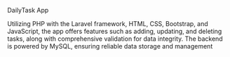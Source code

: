 DailyTask App

Utilizing PHP with the Laravel framework, HTML, CSS, Bootstrap, and JavaScript, the app offers features such as adding, updating, and deleting tasks, along with comprehensive validation for data integrity. The backend is powered by MySQL, ensuring reliable data storage and management
